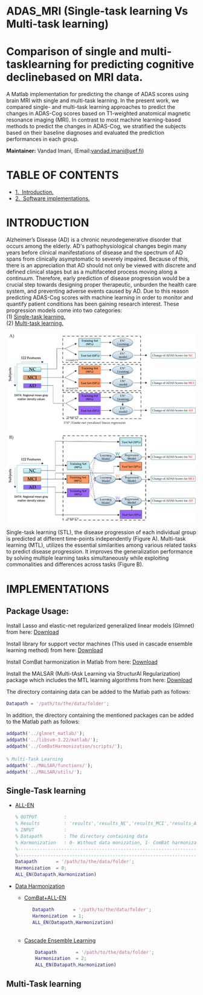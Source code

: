 # ADAS_MRI (Single-task learning Vs Multi-task learning)

# Comparison of single and multi-tasklearning for predicting cognitive declinebased on MRI data. <br/> 

A Matlab implementation for predicting the change of ADAS scores using brain MRI with single and multi-task learning. In the present work, we compared single- and multi-task learning approaches to predict the changes in ADAS-Cog scores based on T1-weighted anatomical magnetic resonance imaging (MRI). In contrast to most machine learning-based methods to predict the changes in ADAS-Cog, we stratified the subjects based on their baseline diagnoses and evaluated the prediction performances in each group.

**Maintainer:** Vandad Imani, (Email:vandad.imani@uef.fi)<br/> 


**TABLE OF CONTENTS**
===================================
* [1.&nbsp;&nbsp;Introduction.](#introduction)
* [2.&nbsp;&nbsp;Software implementations.](#implementations)



# INTRODUCTION
Alzheimer’s Disease (AD) is a chronic neurodegenerative disorder that occurs among the elderly. AD's pathophysiological changes begin many years before clinical manifestations of disease and the spectrum of AD spans from clinically asymptomatic to severely impaired. Because of this, there is an appreciation that AD should not only be viewed with discrete and defined clinical stages but as a multifaceted process moving along a continuum. Therefore, early prediction of disease progression would be a crucial step towards designing proper therapeutic, unburden the health care system, and preventing adverse events caused by AD. Due to this reason predicting ADAS-Cog scores with machine learning in order to monitor and quantify patient conditions has been gaining research interest. These progression models come into two categories:  
(1) [Single-task learning.](Matlab/Single-Task/)  
(2) [Multi-task learning.](Matlab/Multi-task/) 

<img src="Images/SINGLE_MULTI_NEW.png" width="700">

Single-task learning (STL), the disease progression of each individual group is predicted at different time-points independently (Figure A).
Multi-task learning (MTL), utilizes the essential similarities among various related tasks to predict disease progression. It improves the generalization performance by solving multiple learning tasks simultaneously while exploiting commonalities and differences across tasks (Figure B). 

# IMPLEMENTATIONS
## Package Usage:
Install Lasso and elastic-net regularized generalized linear models (Glmnet) from here: [Download](https://web.stanford.edu/~hastie/glmnet_matlab/download.html)

Install library for support vector machines (This used in cascade ensemble learning method) from here: [Download](https://www.csie.ntu.edu.tw/~cjlin/libsvm/) 

Install ComBat harmonization in Matlab from here: [Download](https://github.com/Jfortin1/ComBatHarmonization/tree/master/Matlab) 

Install the MALSAR (Multi-tAsk Learning via StructurAl Regularization) package which includes the MTL learning algorithms from here: [Download](http://jiayuzhou.github.io/MALSAR/) 

The directory containing data can be added to the Matlab path as follows:
```matlab
Datapath = '/path/to/the/data/folder';
```
In addition, the directory containing the mentioned packages can be added to the Matlab path as follows:

```matlab
addpath('../glmnet_matlab/');
addpath('../libsvm-3.22/matlab/');
addpath('../ComBatHarmonization/scripts/');

% Multi-Task Learning
addpath('../MALSAR/functions/');
addpath('../MALSAR/utils/');
```

## Single-Task learning

- [ALL-EN](Matlab/Single-task/ALL-EN)
   ```matlab
   % OUTPUT          : 
   % Results         : 'results','results_NC','results_MCI','results_AD','cor','MAE','cor_s','CorNC','CorMCI','CorAD','MAE_NC','MAE_MCI','MAE_AD'
   % INPUT           :
   % Datapath        : The directory containing data
   % Harmonization   : 0- Without data monization, 1- ComBat harmonization, 2- PLS-based domain adaptation  
   %--------------------------------------------------------------------------------------------------------------------------------------------
   %--------------------------------------------------------------------------------------------------------------------------------------------
   Datapath       = '/path/to/the/data/folder';
   Harmonization  = 0;
   ALL_EN(Datapath,Harmonization)
   
   ```

- [Data Harmonization](Matlab/Single-task/Data%20Harmonization)
   - [ComBat+ALL-EN](Matlab/Single-task/Data%20Harmonization/ComBat+ALL-EN)
   
     ```matlab
        Datapath       = '/path/to/the/data/folder';
        Harmonization  = 1;
        ALL_EN(Datapath,Harmonization)
   
      ```                  
   - [Cascade Ensemble Learning](Matlab/Single-task/Data%20Harmonization/Cascade%20Ensemble%20Learning)

     ```matlab     
         Datapath       = '/path/to/the/data/folder';
         Harmonization  = 2;
         ALL_EN(Datapath,Harmonization)
     
     ```
    











## Multi-Task learning
